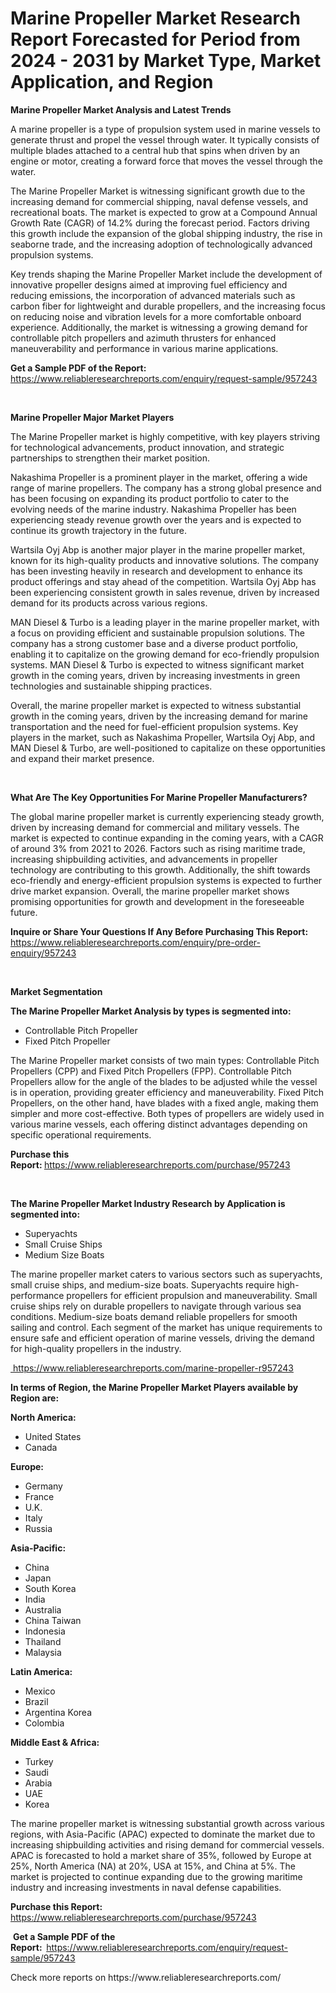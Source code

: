 <p><h1>Marine Propeller Market Research Report Forecasted for Period from 2024 -  2031 by Market Type, Market Application, and Region</h1></p><p><strong>Marine Propeller Market Analysis and Latest Trends</strong></p>
<p><p>A marine propeller is a type of propulsion system used in marine vessels to generate thrust and propel the vessel through water. It typically consists of multiple blades attached to a central hub that spins when driven by an engine or motor, creating a forward force that moves the vessel through the water.</p><p>The Marine Propeller Market is witnessing significant growth due to the increasing demand for commercial shipping, naval defense vessels, and recreational boats. The market is expected to grow at a Compound Annual Growth Rate (CAGR) of 14.2% during the forecast period. Factors driving this growth include the expansion of the global shipping industry, the rise in seaborne trade, and the increasing adoption of technologically advanced propulsion systems.</p><p>Key trends shaping the Marine Propeller Market include the development of innovative propeller designs aimed at improving fuel efficiency and reducing emissions, the incorporation of advanced materials such as carbon fiber for lightweight and durable propellers, and the increasing focus on reducing noise and vibration levels for a more comfortable onboard experience. Additionally, the market is witnessing a growing demand for controllable pitch propellers and azimuth thrusters for enhanced maneuverability and performance in various marine applications.</p></p>
<p><strong>Get a Sample PDF of the Report:&nbsp;</strong> <a href="https://www.reliableresearchreports.com/enquiry/request-sample/957243">https://www.reliableresearchreports.com/enquiry/request-sample/957243</a></p>
<p>&nbsp;</p>
<p><strong>Marine Propeller Major Market Players</strong></p>
<p><p>The Marine Propeller market is highly competitive, with key players striving for technological advancements, product innovation, and strategic partnerships to strengthen their market position. </p><p>Nakashima Propeller is a prominent player in the market, offering a wide range of marine propellers. The company has a strong global presence and has been focusing on expanding its product portfolio to cater to the evolving needs of the marine industry. Nakashima Propeller has been experiencing steady revenue growth over the years and is expected to continue its growth trajectory in the future.</p><p>Wartsila Oyj Abp is another major player in the marine propeller market, known for its high-quality products and innovative solutions. The company has been investing heavily in research and development to enhance its product offerings and stay ahead of the competition. Wartsila Oyj Abp has been experiencing consistent growth in sales revenue, driven by increased demand for its products across various regions.</p><p>MAN Diesel & Turbo is a leading player in the marine propeller market, with a focus on providing efficient and sustainable propulsion solutions. The company has a strong customer base and a diverse product portfolio, enabling it to capitalize on the growing demand for eco-friendly propulsion systems. MAN Diesel & Turbo is expected to witness significant market growth in the coming years, driven by increasing investments in green technologies and sustainable shipping practices.</p><p>Overall, the marine propeller market is expected to witness substantial growth in the coming years, driven by the increasing demand for marine transportation and the need for fuel-efficient propulsion systems. Key players in the market, such as Nakashima Propeller, Wartsila Oyj Abp, and MAN Diesel & Turbo, are well-positioned to capitalize on these opportunities and expand their market presence.</p></p>
<p>&nbsp;</p>
<p><strong>What Are The Key Opportunities For Marine Propeller Manufacturers?</strong></p>
<p><p>The global marine propeller market is currently experiencing steady growth, driven by increasing demand for commercial and military vessels. The market is expected to continue expanding in the coming years, with a CAGR of around 3% from 2021 to 2026. Factors such as rising maritime trade, increasing shipbuilding activities, and advancements in propeller technology are contributing to this growth. Additionally, the shift towards eco-friendly and energy-efficient propulsion systems is expected to further drive market expansion. Overall, the marine propeller market shows promising opportunities for growth and development in the foreseeable future.</p></p>
<p><strong>Inquire or Share Your Questions If Any Before Purchasing This Report:</strong> <a href="https://www.reliableresearchreports.com/enquiry/pre-order-enquiry/957243">https://www.reliableresearchreports.com/enquiry/pre-order-enquiry/957243</a></p>
<p>&nbsp;</p>
<p><strong>Market Segmentation</strong></p>
<p><strong>The Marine Propeller Market Analysis by types is segmented into:</strong></p>
<p><ul><li>Controllable Pitch Propeller</li><li>Fixed Pitch Propeller</li></ul></p>
<p><p>The Marine Propeller market consists of two main types: Controllable Pitch Propellers (CPP) and Fixed Pitch Propellers (FPP). Controllable Pitch Propellers allow for the angle of the blades to be adjusted while the vessel is in operation, providing greater efficiency and maneuverability. Fixed Pitch Propellers, on the other hand, have blades with a fixed angle, making them simpler and more cost-effective. Both types of propellers are widely used in various marine vessels, each offering distinct advantages depending on specific operational requirements.</p></p>
<p><strong>Purchase this Report:&nbsp;</strong><a href="https://www.reliableresearchreports.com/purchase/957243">https://www.reliableresearchreports.com/purchase/957243</a></p>
<p>&nbsp;</p>
<p><strong>The Marine Propeller Market Industry Research by Application is segmented into:</strong></p>
<p><ul><li>Superyachts</li><li>Small Cruise Ships</li><li>Medium Size Boats</li></ul></p>
<p><p>The marine propeller market caters to various sectors such as superyachts, small cruise ships, and medium-size boats. Superyachts require high-performance propellers for efficient propulsion and maneuverability. Small cruise ships rely on durable propellers to navigate through various sea conditions. Medium-size boats demand reliable propellers for smooth sailing and control. Each segment of the market has unique requirements to ensure safe and efficient operation of marine vessels, driving the demand for high-quality propellers in the industry.</p></p>
<p><a href="https://www.reliableresearchreports.com/marine-propeller-r957243">&nbsp;https://www.reliableresearchreports.com/marine-propeller-r957243</a></p>
<p><strong>In terms of Region, the Marine Propeller Market Players available by Region are:</strong></p>
<p>
    <p> <strong> North America: </strong>
        <ul>
            <li>United States</li>
            <li>Canada</li>
        </ul>
        </p> 
    <p> <strong> Europe: </strong>
        <ul>
            <li>Germany</li>
            <li>France</li>
            <li>U.K.</li>
            <li>Italy</li>
            <li>Russia</li>
        </ul>
        </p> 
    <p> <strong> Asia-Pacific: </strong>
        <ul>
            <li>China</li>
            <li>Japan</li>
            <li>South Korea</li>
            <li>India</li>
            <li>Australia</li>
            <li>China Taiwan</li>
            <li>Indonesia</li>
            <li>Thailand</li>
            <li>Malaysia</li>
        </ul>
        </p> 
    <p> <strong> Latin America: </strong>
        <ul>
            <li>Mexico</li>
            <li>Brazil</li>
            <li>Argentina Korea</li>
            <li>Colombia</li>
        </ul>
        </p> 
    <p> <strong> Middle East & Africa: </strong>
        <ul>
            <li>Turkey</li>
            <li>Saudi</li>
            <li>Arabia</li>
            <li>UAE</li>
            <li>Korea</li>
        </ul>
    </p>
    </p>
<p><p>The marine propeller market is witnessing substantial growth across various regions, with Asia-Pacific (APAC) expected to dominate the market due to increasing shipbuilding activities and rising demand for commercial vessels. APAC is forecasted to hold a market share of 35%, followed by Europe at 25%, North America (NA) at 20%, USA at 15%, and China at 5%. The market is projected to continue expanding due to the growing maritime industry and increasing investments in naval defense capabilities.</p></p>
<p><strong>Purchase this Report: </strong><a href="https://www.reliableresearchreports.com/purchase/957243">https://www.reliableresearchreports.com/purchase/957243</a></p>
<p>&nbsp;<strong>Get a Sample PDF of the Report:&nbsp;&nbsp;</strong><a href="https://www.reliableresearchreports.com/enquiry/request-sample/957243">https://www.reliableresearchreports.com/enquiry/request-sample/957243</a></p>
<p><strong></strong></p>
<p>Check more reports on https://www.reliableresearchreports.com/</p>